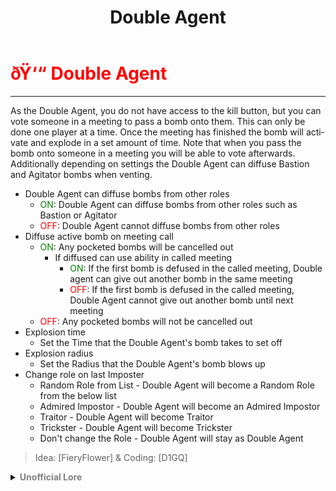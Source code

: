 ﻿---
lang: en-US
title: Double Agent
prev: Consigliere
next: Fireworker
---

# <font color="red">ðŸ‘“ <b>Double Agent</b></font> <Badge text="Support" type="tip" vertical="middle"/>
---

As the Double Agent, you do not have access to the kill button, but you can vote someone in a meeting to pass a bomb onto them. This can only be done one player at a time. Once the meeting has finished the bomb will activate and explode in a set amount of time.
Note that when you pass the bomb onto someone in a meeting you will be able to vote afterwards.
Additionally depending on settings the Double Agent can diffuse Bastion and Agitator bombs when venting.

* Double Agent can diffuse bombs from other roles
  * <font color=green>ON</font>: Double Agent can diffuse bombs from other roles such as Bastion or Agitator
  * <font color=red>OFF</font>: Double Agent cannot diffuse bombs from other roles
* Diffuse active bomb on meeting call
  * <font color=green>ON</font>: Any pocketed bombs will be cancelled out
    * If diffused can use ability in called meeting
      * <font color=green>ON</font>: If the first bomb is defused in the called meeting, Double agent can give out another bomb in the same meeting
      * <font color=red>OFF</font>:  If the first bomb is defused in the called meeting, Double Agent cannot give out another bomb until next meeting
  * <font color=red>OFF</font>: Any pocketed bombs will not be cancelled out
* Explosion time
  * Set the Time that the Double Agent's bomb takes to set off
* Explosion radius
  * Set the Radius that the Double Agent's bomb blows up
* Change role on last Imposter
  * Random Role from List - Double Agent will become a Random Role from the below list
  * Admired Impostor - Double Agent will become an Admired Impostor
  * Traitor - Double Agent will become Traitor
  * Trickster - Double Agent will become Trickster
  * Don't change the Role - Double Agent will stay as Double Agent

> Idea: [FieryFlower] & Coding: [D1GQ]

<details>
<summary><b><font color=gray>Unofficial Lore</font></b></summary>

Prologue Hecate is known for herâ€¦ double sidedness and.. ability to join forces with the group who is about to win the battleâ€¦ Just like his mentor the Double agent would do something quiteâ€¦ Simmilar Chapter 1 GO RED! Nvm GO BLUE! Even in school while placing bets the Double agent would alwaysâ€¦ Cheat altering his bets mid game and what could others do about it.. Not like theres a written contract While in sports one day the Double agent literally changed teamsâ€¦ MID GAME.. Crazy guy.. Chapter 2 Hecate? â€œI am so Proud of youâ€¦ As Hecate was engulfed by a green flameâ€ That wasâ€¦ Out of the blueâ€¦ But this gave a new foundâ€¦ Purpose? Now rather than slacking off he would try toâ€¦ do something with his life Chapter 3 Trusty Newspaper â€œSince our newest Impostor has died very soon we are looking for new Impostorsâ€ Interesting thought the Double agentâ€¦ Can â€˜Iâ€™ Enter? Let me see if I may even become an Impostor Chapter 4 Hello and you are? The mad mate scientist was the first one to greet him andâ€¦ He introduced so many new things to the double agent who was keen on killing butâ€¦ Winning And the main thing that spiked his curiosity was the meeting bomber shooterâ€¦ He could pass a bomb to the person he threw it on and they would have no ideaâ€¦ Chapter 5 So.. What now? The neutral killers are dead.. The crew found the Double agents partner and still.. 5 More crewmates leftâ€¦ There was several possibilities how he could winâ€¦ Camouflaging as a crewmate by tricking themâ€¦ Trickster sounds good.. Admiredâ€¦ Instant win but he would betray his original team butâ€¦ Win! Traitor.. He would leave both teams and work on his own.. And.. He chose to convince himself and admire HIMSELF how narcissisticâ€¦ But.. He won in any case! And Hecate wasâ€¦ SO proud that she gave him a godly giftâ€¦ He could now see roles.. But since the double agent was admired he took on a life of no killing but He would steal wins.. The End
> Submitted by: champofchamps78
</details>
